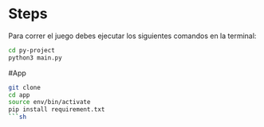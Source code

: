 # Steps

Para correr el juego debes ejecutar los siguientes comandos en la terminal:

```sh
cd py-project
python3 main.py

```
#App 

```sh
git clone
cd app
source env/bin/activate
pip install requirement.txt
```sh